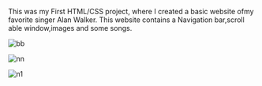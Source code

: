 This was my First HTML/CSS project, where I created a basic website ofmy favorite singer Alan Walker.
This website contains a Navigation bar,scroll able window,images and some songs.

![bb](https://user-images.githubusercontent.com/73241374/176120319-c4ee414a-1641-4685-966a-61e40a7ee56c.png)

![nn](https://user-images.githubusercontent.com/73241374/176120328-62ff050b-c022-4e43-94ec-3f48e85431a8.png)

![n1](https://user-images.githubusercontent.com/73241374/176120338-47fb9213-95ce-49b8-a5e4-98763bde94d8.png)
